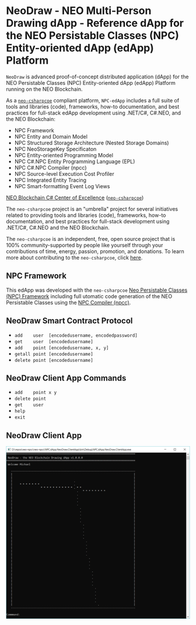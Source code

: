 # NeoDraw - NEO Multi-Person Drawing dApp - Reference dApp for the NEO Persistable Classes (NPC) Entity-oriented dApp (edApp) Platform

`NeoDraw` is advanced proof-of-concept distributed application (dApp) for the NEO Persistable Classes (NPC) Entity-oriented dApp (edApp) Platform running on the NEO Blockchain. 

As a [`neo-csharpcoe`](https://github.com/mwherman2000/neo-csharpcoe/blob/master/README.md) compliant platform, `NPC-edApp` includes a full suite of tools and libraries (code), frameworks, how-to documentation, and best practices for full-stack edApp development using .NET/C#, C#.NEO, and the NEO Blockchain:

* NPC Framework
* NPC Entity and Domain Model
* NPC Structured Storage Architecture (Nested Storage Domains)
* NPC NeoStorageKey Specificaton
* NPC Entity-oriented Programming Model
* NPC C#.NPC Entity Programming Language (EPL)
* NPC C#.NPC Compiler (npcc)
* NPC Source-level Execution Cost Profiler
* NPC Integrated Entity Tracing
* NPC Smart-formatting Event Log Views

[NEO Blockchain C# Center of Excellence](https://github.com/mwherman2000/neo-csharpcoe/blob/master/README.md) ([`neo-csharpcoe`](https://github.com/mwherman2000/neo-csharpcoe/blob/master/README.md))

The `neo-csharpcoe` project is an "umbrella" project for several initiatives related to providing tools and libraries (code), frameworks, how-to documentation, and best practices for full-stack development using .NET/C#, C#.NEO and the NEO Blockchain.

The `neo-csharpcoe` is an independent, free, open source project that is 100% community-supported by people like yourself through your contributions of time, energy, passion, promotion, and donations. To learn more about contributing to the `neo-csharpcoe`, click [here](https://github.com/mwherman2000/neo-csharpcoe/blob/master/CONTRIBUTE.md).

## NPC Framework

This edApp was developed with the `neo-csharpcoe` [Neo Persistable Classes (NPC) Framework]((https://github.com/mwherman2000/neo-persistableclasses/blob/master/README.md)>) including full utomatic code generation of the NEO Persistable Classes using the [NPC Compiler (npcc)](https://github.com/mwherman2000/neo-csharpcoe/blob/master/README.md).

## NeoDraw Smart Contract Protocol

* `add    user  [encodedusername, encodedpassword]`
* `get    user  [encodedusername]`
* `add    point [encodedusername, x, y]`
* `getall point [encodedusername]`
* `delete point [encodedusername]`

## NeoDraw Client App Commands

* `add    point x y`
* `delete point`
* `get    user`
* `help`
* `exit`

## NeoDraw Client App

![NeoDraw](./images/NeoDraw0.png)


